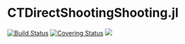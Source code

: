 # CTDirectShootingShooting.jl

[gh-ci-img]: https://github.com/control-toolbox/CTDirectShooting.jl/actions/workflows/CI.yml/badge.svg?branch=main
[gh-ci-url]: https://github.com/control-toolbox/CTDirectShooting.jl/actions/workflows/CI.yml?query=branch%3Amain

[gh-co-img]: https://codecov.io/gh/control-toolbox/CTDirectShooting.jl/branch/main/graph/badge.svg?token=YM5YQQUSO3
[gh-co-url]: https://codecov.io/gh/control-toolbox/CTDirectShooting.jl

[![Build Status][gh-ci-img]][gh-ci-url] 
[![Covering Status][gh-co-img]][gh-co-url]
[![](https://img.shields.io/badge/docs-stable-blue.svg)](http://control-toolbox.github.io/CTDirectShooting.jl)